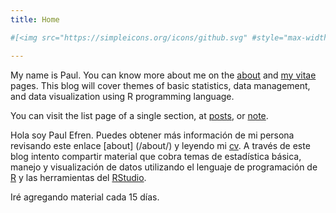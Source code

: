 ```yaml
---
title: Home

#[<img src="https://simpleicons.org/icons/github.svg" #style="max-width:15%;min-width:40px;float:right;" alt="Github repo" #/>](https://github.com/yihui/hugo-ivy)

---
```



My name is Paul. You can know more about me on the [about](/about/) and [my vitae](/content/vitae/) pages. This blog will cover themes of basic statistics, data management, and data visualization using R programming language.


You can visit the list page of a single section, at [posts](/post/), or [note](/note/).

Hola soy Paul Efren. Puedes obtener más información de mi persona revisando este enlace [about] (/about/) y leyendo mi [cv](/content/viate/). A través de este blog intento compartir material que cobra temas de estadística básica, manejo y visualización de datos utilizando el lenguaje de programación de [R](https://cran.r-project.org/bin/windows/base/) y las herramientas del [RStudio](https://www.rstudio.com/).

Iré agregando material cada 15 días.